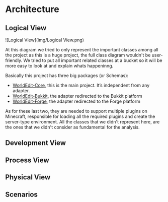 # Architecture

## Logical View

![Logical View](img/Logical View.png)

At this diagram we tried to only represent the important classes among all the project as this is a huge project, the full class diagram wouldn't be user-friendly. 
We tried to put all important related classes at a bucket so it will be more easy to look at and explain whats happeninng.

Basically this project has three big packages (or Schemas):

- [WorldEdit-Core](https://github.com/joaolrpaulo/WorldEdit/tree/introduction/worldedit-core), this is the main project. It’s independent from any adapter.
- [WorldEdit-Bukkit](https://github.com/joaolrpaulo/WorldEdit/tree/introduction/worldedit-bukkit), the adapter redirected to the Bukkit platform
- [WorldEdit-Forge](https://github.com/joaolrpaulo/WorldEdit/tree/introduction/worldedit-forge), the adapter redirected to the Forge platform

As for these last two, they are needed to support multiple plugins on Minecraft, responsible for loading all the required plugins and create the server-type environment. All the classes that we didn't represent here, are the ones that we didn't consider as fundamental for the analysis.

## Development View

## Process View

## Physical View

## Scenarios
